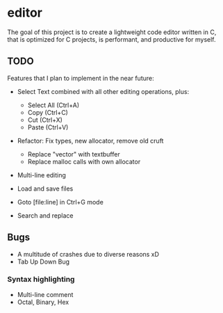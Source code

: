 # editor

The goal of this project is to create a lightweight code editor written in C,
that is optimized for C projects, is performant, and productive for myself.

## TODO
Features that I plan to implement in the near future:

- Select Text combined with all other editing operations, plus:
	- Select All (Ctrl+A)
	- Copy (Ctrl+C)
	- Cut (Ctrl+X)
	- Paste (Ctrl+V)

- Refactor: Fix types, new allocator, remove old cruft
	- Replace "vector" with textbuffer
	- Replace malloc calls with own allocator

- Multi-line editing

- Load and save files
- Goto [file:line] in Ctrl+G mode

- Search and replace

## Bugs
- A multitude of crashes due to diverse reasons xD
- Tab Up Down Bug

### Syntax highlighting
- Multi-line comment
- Octal, Binary, Hex
